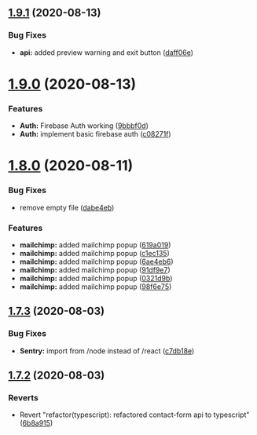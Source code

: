 ## [1.9.1](https://github.com/justin-elias/bckstudio-on-zeitnow/compare/v1.9.0...v1.9.1) (2020-08-13)


### Bug Fixes

* **api:** added preview warning and exit button ([daff06e](https://github.com/justin-elias/bckstudio-on-zeitnow/commit/daff06e4d9b3290bec89a31eb65f9304baecfeb5))



# [1.9.0](https://github.com/justin-elias/bckstudio-on-zeitnow/compare/v1.8.0...v1.9.0) (2020-08-13)


### Features

* **Auth:** Firebase Auth working ([9bbbf0d](https://github.com/justin-elias/bckstudio-on-zeitnow/commit/9bbbf0d99f548dad40914f6555cff6a94d68262b))
* **Auth:** implement basic firebase auth ([c08271f](https://github.com/justin-elias/bckstudio-on-zeitnow/commit/c08271f5b533c882fbc85f8df0a1a1bae3be80bd))



# [1.8.0](https://github.com/justin-elias/bckstudio-on-zeitnow/compare/v1.7.3...v1.8.0) (2020-08-11)


### Bug Fixes

* remove empty file ([dabe4eb](https://github.com/justin-elias/bckstudio-on-zeitnow/commit/dabe4eb5b334ac12f5236e1a185fce664d858acf))


### Features

* **mailchimp:** added mailchimp popup ([619a019](https://github.com/justin-elias/bckstudio-on-zeitnow/commit/619a0198a1d158e4f1815d1d5ce3ba133b65b94c))
* **mailchimp:** added mailchimp popup ([c1ec135](https://github.com/justin-elias/bckstudio-on-zeitnow/commit/c1ec1357619e78d9aa33feec89c110c09b033fbf))
* **mailchimp:** added mailchimp popup ([6ae4eb6](https://github.com/justin-elias/bckstudio-on-zeitnow/commit/6ae4eb6d4691f484d5d043e27cfdbc62839c9b2d))
* **mailchimp:** added mailchimp popup ([91df9e7](https://github.com/justin-elias/bckstudio-on-zeitnow/commit/91df9e7a531dce6fc97a298760ee8d26a95d5a8e))
* **mailchimp:** added mailchimp popup ([0321d9b](https://github.com/justin-elias/bckstudio-on-zeitnow/commit/0321d9b4f954a4663ddf75992af3b49b760841fd))
* **mailchimp:** added mailchimp popup ([98f6e75](https://github.com/justin-elias/bckstudio-on-zeitnow/commit/98f6e75aebeb9df2652f3deac64e17e021899245))



## [1.7.3](https://github.com/justin-elias/bckstudio-on-zeitnow/compare/v1.7.2...v1.7.3) (2020-08-03)


### Bug Fixes

* **Sentry:** import from /node instead of /react ([c7db18e](https://github.com/justin-elias/bckstudio-on-zeitnow/commit/c7db18e1cae717974230ba572a5a05ea45d996aa))



## [1.7.2](https://github.com/justin-elias/bckstudio-on-zeitnow/compare/v1.7.1...v1.7.2) (2020-08-03)


### Reverts

* Revert "refactor(typescript): refactored contact-form api to typescript" ([6b8a915](https://github.com/justin-elias/bckstudio-on-zeitnow/commit/6b8a9154436f4fd69624f7650d5da6fd858b6a53))



